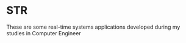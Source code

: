 # STR

These are some real-time systems applications developed during my studies in Computer Engineer
